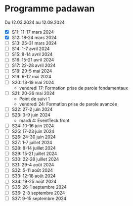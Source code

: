 # Programme padawan

Du 12.03.2024 au 12.09.2024

- [x] S11: 11-17 mars 2024
- [x] S12: 18-24 mars 2024
- [ ] S13: 25-31 mars 2024
- [ ] S14: 1-7 avril 2024
- [ ] S15: 8-14 avril 2024
- [ ] S16: 15-21 avril 2024
- [ ] S17: 22-28 avril 2024
- [ ] S18: 29-5 mai 2024
- [ ] S19: 6-12 mai 2024
- [ ] S20: 13-19 mai 2024
  - vendredi 17: Formation prise de parole fondamentaux
- [ ] S21: 20-26 mai 2024
  - Point de suivi 1
  - vendredi 24: Formation prise de parole avancée
- [ ] S22: 27-2 juin 2024
- [ ] S23: 3-9 juin 2024
  - mardi 4: EventTeck front
- [ ] S24: 10-16 juin 2024
- [ ] S25: 17-23 juin 2024
- [ ] S26: 24-30 juin 2024
- [ ] S27: 1-7 juillet 2024
- [ ] S28: 8-14 juillet 2024
- [ ] S29: 15-21 juillet 2024
- [ ] S30: 22-28 juillet 2024
- [ ] S31: 29-4 août 2024
- [ ] S32: 5-11 août 2024
- [ ] S33: 12-18 août 2024
- [ ] S34: 19-25 août 2024
- [ ] S35: 26-1 septembre 2024
- [ ] S36: 2-8 septembre 2024
- [ ] S37: 9-15 septembre 2024
